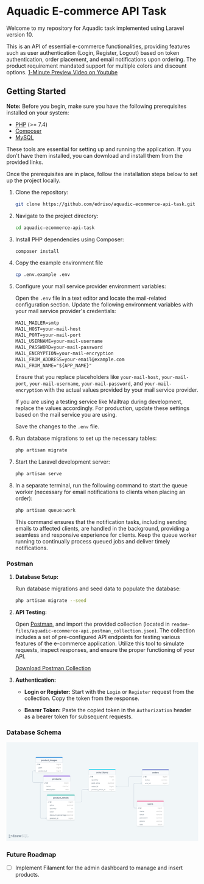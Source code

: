 # Aquadic E-commerce API Task

Welcome to my repository for Aquadic task implemented using Laravel version 10.

This is an API of essential e-commerce functionalities, providing features such as user authentication (Login, Register, Logout) based on token authentication, order placement, and email notifications upon ordering. The product requirement mandated support for multiple colors and discount options.
[1-Minute Preview Video on Youtube](https://youtu.be/QnXFeE8TPG8)

## Getting Started

**Note:** Before you begin, make sure you have the following prerequisites installed on your system:

-   [PHP](https://www.php.net/) (>= 7.4)
-   [Composer](https://getcomposer.org/)
-   [MySQL](https://www.mysql.com/)

These tools are essential for setting up and running the application. If you don't have them installed, you can download and install them from the provided links.

Once the prerequisites are in place, follow the installation steps below to set up the project locally.

1. Clone the repository:

    ```bash
    git clone https://github.com/edriso/aquadic-ecommerce-api-task.git
    ```

2. Navigate to the project directory:

    ```bash
    cd aquadic-ecommerce-api-task
    ```

3. Install PHP dependencies using Composer:

    ```bash
    composer install
    ```

4. Copy the example environment file

    ```bash
    cp .env.example .env
    ```

5. Configure your mail service provider environment variables:

    Open the `.env` file in a text editor and locate the mail-related configuration section. Update the following environment variables with your mail service provider's credentials:

    ```dotenv
    MAIL_MAILER=smtp
    MAIL_HOST=your-mail-host
    MAIL_PORT=your-mail-port
    MAIL_USERNAME=your-mail-username
    MAIL_PASSWORD=your-mail-password
    MAIL_ENCRYPTION=your-mail-encryption
    MAIL_FROM_ADDRESS=your-email@example.com
    MAIL_FROM_NAME="${APP_NAME}"
    ```

    Ensure that you replace placeholders like `your-mail-host`, `your-mail-port`, `your-mail-username`, `your-mail-password`, and `your-mail-encryption` with the actual values provided by your mail service provider.

    If you are using a testing service like Mailtrap during development, replace the values accordingly. For production, update these settings based on the mail service you are using.

    Save the changes to the `.env` file.

6. Run database migrations to set up the necessary tables:

    ```bash
    php artisan migrate
    ```

7. Start the Laravel development server:

    ```bash
    php artisan serve
    ```

8. In a separate terminal, run the following command to start the queue worker (necessary for email notifications to clients when placing an order):

    ```bash
    php artisan queue:work
    ```

    This command ensures that the notification tasks, including sending emails to affected clients, are handled in the background, providing a seamless and responsive experience for clients. Keep the queue worker running to continually process queued jobs and deliver timely notifications.

### Postman

1. **Database Setup:**

    Run database migrations and seed data to populate the database:

    ```bash
    php artisan migrate --seed
    ```

2. **API Testing:**

    Open [Postman](https://www.postman.com/), and import the provided collection (located in `readme-files/aquadic-ecommerce-api.postman_collection.json`). The collection includes a set of pre-configured API endpoints for testing various features of the e-commerce application. Utilize this tool to simulate requests, inspect responses, and ensure the proper functioning of your API.

    [Download Postman Collection](readme-files/aquadic-ecommerce-api.postman_collection.json)

3. **Authentication:**

    - **Login or Register:** Start with the `Login` or `Register` request from the collection. Copy the token from the response.

    - **Bearer Token:** Paste the copied token in the `Authorization` header as a bearer token for subsequent requests.

### Database Schema

![Database Schema](readme-files/database-schema.png)

### Future Roadmap

-   [ ] Implement Filament for the admin dashboard to manage and insert products.
